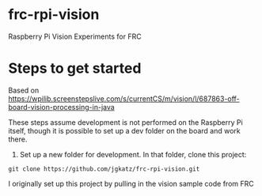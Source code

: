 # frc-rpi-vision
Raspberry Pi Vision Experiments for FRC

# Steps to get started

Based on https://wpilib.screenstepslive.com/s/currentCS/m/vision/l/687863-off-board-vision-processing-in-java

These steps assume development is not performed on the Raspberry Pi itself,
though it is possible to set up a dev folder on the board and work there.

1. Set up a new folder for development. In that folder, clone this project:

```
git clone https://github.com/jgkatz/frc-rpi-vision.git
```

I originally set up this project by pulling in the vision sample code from FRC